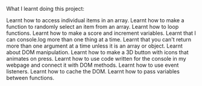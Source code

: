 What I learnt doing this project:

Learnt how to access individual items in an array.
Learnt how to make a function to randomly select an item from an array.
Learnt how to loop functions.
Learnt how to make a score and increment variables.
Learnt that I can console.log more than one thing at a time.
Learnt that you can't return more than one argument at a time unless it is an array or object.
Learnt about DOM manipulation.
Learnt how to make a 3D button with icons that animates on press.
Learnt how to use code written for the console in my webpage and connect it with DOM methods.
Learnt how to use event listeners.
Learnt how to cache the DOM.
Learnt how to pass variables between functions.
